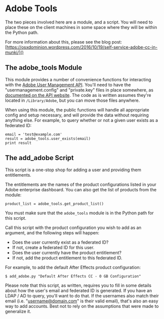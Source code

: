 # Adobe Tools

The two pieces involved here are a module, and a script. You will need to place these on the client machines in some space where they will be within the Python path. 

For more information about this, please see the blog post:
[https://osxdominion.wordpress.com/2016/10/19/self-service-adobe-cc-in-munki/]()

## The adobe_tools Module

This module provides a number of convenience functions for interacting with the [Adobe User Management API](https://www.adobe.io/products/usermanagement/docs/gettingstarted). You'll need to have the "usermanagement.config" and "private.key" files in place somewhere, as [documented on the API website](https://www.adobe.io/products/usermanagement/docs/samples#setup). The code as is written assumes they're located in `/Library/Adobe`, but you can move those files anywhere.

When using this module, the public functions will handle all appropriate config and setup necessary, and will provide the data without requiring anything else.  For example, to query whether or not a given user exists as a federated ID:
```
email = 'test@example.com'
result = adobe_tools.user_exists(email)
print result
```

## The add_adobe Script

This script is a one-stop shop for adding a user and providing them entitlements.

The entitlements are the names of the product configurations listed in your Adobe enterprise dashboard. You can also get the list of products from the module:
```
product_list = adobe_tools.get_product_list()
```

You must make sure that the `adobe_tools` module is in the Python path for this script.

Call this script with the product configuration you wish to add as an argument, and the following steps will happen:

* Does the user currently exist as a federated ID?
* If not, create a federated ID for this user.
* Does the user currently have the product entitlement?
* If not, add the product entitlement to this federated ID.

For example, to add the default After Effects product configuration:
```
$ add_adobe.py "Default After Effects CC - 0 GB Configuration"
```

Please note that this script, as written, requires you to fill in some details about how the user's email and federated ID is generated. If you have an LDAP / AD to query, you'll want to do that. If the usernames also match their email (i.e. "username@domain.com" is their valid email), that's also an easy way to add accounts. Best not to rely on the assumptions that were made to generalize it.
